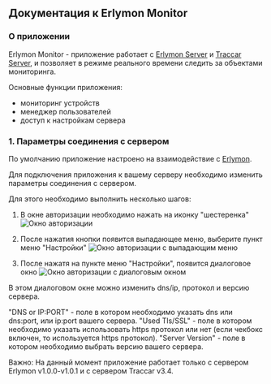 ## Документация к Erlymon Monitor

### О приложении

Erlymon Monitor - приложение работает с [Erlymon Server](http://erlymon.org) и [Traccar Server](http://traccar.org), и позволяет в режиме реального времени следить за объектами мониторинга.

Основные функции приложения:
- мониторинг устройств
- менеджер пользователей
- доступ к настройкам сервера

### 1. Параметры соединения с сервером

По умолчанию приложение настроено на взаимодействие с [Erlymon](http://www.erlymon.org).

Для подключения приложения к вашему серверу необходимо изменить параметры соединения с сервером.

Для этого необходимо выполнить несколько шагов:

1. В окне авторизации необходимо нажать на иконку "шестеренка"
![Окно авторизации](/images/active_signin_0.png)

2. После нажатия кнопки появится выпадающее меню, выберите пункт меню "Настройки" 
![Окно авторизации с выпадающим меню](/images/active_signin_1.png)

3. После нажатя на пункте меню "Настройки", появится диалоговое окно
![Окно авторизации с диалоговым окном](/images/active_signin_2.png)

В этом диалоговом окне можно изменить dns/ip, протокол и версию сервера.

"DNS or IP:PORT" - поле в котором необходимо указать dns или dns:port, или ip:port вашего сервера.
"Used Tls/SSL" - поле в котором необходимо указать использовать https протокол или нет (если чекбокс включен, то используется https протокол). 
"Server Version" - поле в котором необходимо выбрать версию вашего сервера. 

Важно: На данный момент приложение работает только с сервером Erlymon v1.0.0-v1.0.1 и с сервером Traccar v3.4.